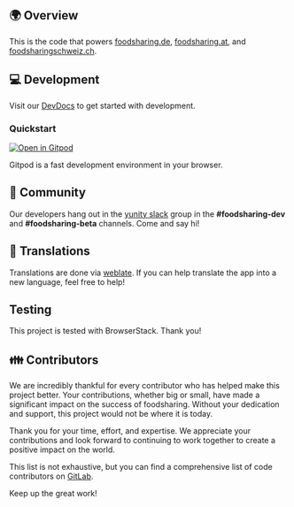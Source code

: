 ## 🌍 Overview

This is the code that powers
[foodsharing.de](https://foodsharing.de),
[foodsharing.at](https://foodsharing.at), and
[foodsharingschweiz.ch](https://foodsharingschweiz.ch).

## 💻 Development

Visit our [DevDocs](https://devdocs.foodsharing.network) to get started with development.

### Quickstart

[![Open in Gitpod](https://gitpod.io/button/open-in-gitpod.svg)](https://gitpod.io/#https://gitlab.com/foodsharing-dev/foodsharing/-/tree/master/)

Gitpod is a fast development environment in your browser.

## 💒 Community

Our developers hang out in the
[yunity slack](https://slackin.yunity.org) group in the
**#foodsharing-dev** and **#foodsharing-beta** channels. Come and say hi!

## 🔣 Translations

Translations are done via
[weblate](https://hosted.weblate.org/projects/foodsharing/). If you can help translate the app into a
new language, feel free to help!

## Testing
This project is tested with BrowserStack. Thank you!

## 👪 Contributors

We are incredibly thankful for every contributor who has helped make this project better. Your contributions, whether big or small, have made a significant impact on the success of foodsharing. Without your dedication and support, this project would not be where it is today.

Thank you for your time, effort, and expertise. We appreciate your contributions and look forward to continuing to work together to create a positive impact on the world.

This list is not exhaustive, but you can find a comprehensive list of code contributors on [GitLab](https://gitlab.com/foodsharing-dev/foodsharing/-/graphs/master).

Keep up the great work!
